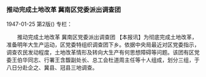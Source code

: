 ### 推动完成土地改革  冀南区党委派出调查团

1947-01-25
第2版()
专栏：

　　推动完成土地改革
    冀南区党委派出调查团
    【本报讯】为彻底完成土地改革，准备明年大生产运动，区党委特组织调查团下乡。依据中央局最近对区党委指示，调查农民发动程度，土地改革情形及转向大生产有何思想障碍等问题。该团有区党委王伯华同志、行署王含馥副处长、总工会杜道周主任等十人组成，划分三组，于八日分赴企之、冀县、冠县三地调查。
